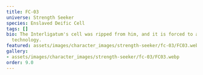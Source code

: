 ```yaml
---
title: FC-03
universe: Strength Seeker
species: Enslaved Deific Cell
tags: []
bio: The Interligatum's cell was ripped from him, and it is forced to abide by Thrullian
  technology.
featured: assets/images/character_images/strength-seeker/fc-03/FC03.webp
gallery:
- assets/images/character_images/strength-seeker/fc-03/FC03.webp
order: 9.0
---
```

